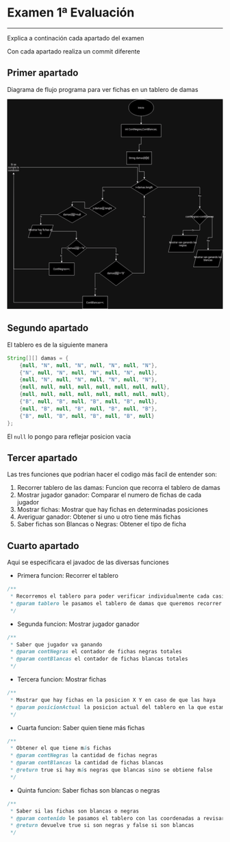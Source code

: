 # Examen 1ª Evaluación

---

Explica a continación cada apartado del examen

Con cada apartado realiza un commit diferente

## Primer apartado

Diagrama de flujo programa para ver fichas en un tablero de damas

![Imagen del diagrama de flujo](Damas.drawio.png)

## Segundo apartado

El tablero es de la siguiente manera

```java
String[][] damas = {
    {null, "N", null, "N", null, "N", null, "N"},
    {"N", null, "N", null, "N", null, "N", null},
    {null, "N", null, "N", null, "N", null, "N"},
    {null, null, null, null, null, null, null, null},
    {null, null, null, null, null, null, null, null},
    {"B", null, "B", null, "B", null, "B", null},
    {null, "B", null, "B", null, "B", null, "B"},
    {"B", null, "B", null, "B", null, "B", null}
};

```

El `null` lo pongo para reflejar posicion vacia

## Tercer apartado
Las tres funciones que podrian hacer el codigo más facil de entender son:

1. Recorrer tablero de las damas: Funcion que recorra el tablero de damas
2. Mostrar jugador ganador: Comparar el numero de fichas de cada jugador
3. Mostrar fichas: Mostrar que hay fichas en determinadas posiciones
4. Averiguar ganador: Obtener si uno u otro tiene más fichas
5. Saber fichas son Blancas o Negras: Obtener el tipo de ficha
## Cuarto apartado
Aqui se especificara el javadoc de las diversas funciones

- Primera funcion: Recorrer el tablero
```java
/**
 * Recorremos el tablero para poder verificar individualmente cada casilla
 * @param tablero le pasamos el tablero de damas que queremos recorrer
 */
```
- Segunda funcion: Mostrar jugador ganador
```java
/**
 * Saber que jugador va ganando
 * @param contNegras el contador de fichas negras totales
 * @param contBlancas el contador de fichas blancas totales
 */
```
- Tercera funcion: Mostrar fichas
```java
/**
 * Mostrar que hay fichas en la posicion X Y en caso de que las haya
 * @param posicionActual la posicion actual del tablero en la que estamos
 */
```
- Cuarta funcion: Saber quien tiene más fichas
```java
/**
 * Obtener el que tiene más fichas
 * @param contNegras la cantidad de fichas negras
 * @param contBlancas la cantidad de fichas blancas
 * @return true si hay más negras que blancas sino se obtiene false
 */
```
- Quinta funcion: Saber fichas son blancas o negras
```java
/**
 * Saber si las fichas son blancas o negras
 * @param contenido le pasamos el tablero con las coordenadas a revisar
 * @return devuelve true si son negras y false si son blancas
 */
```